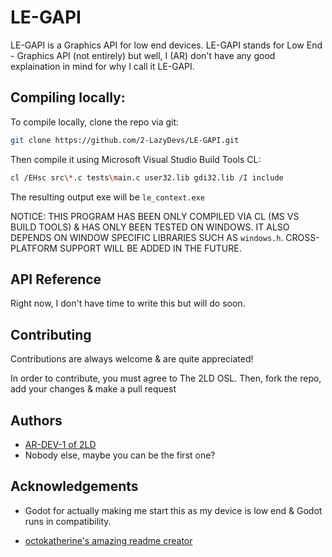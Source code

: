 
# LE-GAPI 

LE-GAPI is a Graphics API for low end devices. 
LE-GAPI stands for Low End - Graphics API (not entirely) but well, I (AR) don't have any good explaination in mind for why I call it LE-GAPI.

## Compiling locally:
To compile locally, clone the repo via git:
```bash
git clone https://github.com/2-LazyDevs/LE-GAPI.git
```
Then compile it using Microsoft Visual Studio Build Tools CL:
```bash
cl /EHsc src\*.c tests\main.c user32.lib gdi32.lib /I include
```
 The resulting output exe will be `le_context.exe`

NOTICE: THIS PROGRAM HAS BEEN ONLY COMPILED VIA CL (MS VS BUILD TOOLS) & HAS ONLY BEEN TESTED ON WINDOWS. IT ALSO DEPENDS ON WINDOW SPECIFIC LIBRARIES SUCH AS `windows.h`. CROSS-PLATFORM SUPPORT WILL BE ADDED IN THE FUTURE.

## API Reference

Right now, I don't have time to write this but will do soon.


## Contributing

Contributions are always welcome & are quite appreciated!

In order to contribute, you must agree to The 2LD OSL. Then, fork the repo, add your changes & make a pull request

## Authors

- [AR-DEV-1 of 2LD](https://github.com/AR-DEV-1)
- Nobody else, maybe you can be the first one?

## Acknowledgements

 - Godot for actually making me start this as my device is low end & Godot runs in compatibility.

 - [octokatherine's amazing readme creator](https://github.com/octokatherine/readme.so)


